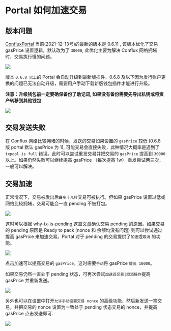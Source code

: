 # Portal 如何加速交易

## 版本问题

[ConfluxPortal](https://chrome.google.com/webstore/detail/confluxportal/bjiiiblnpkonoiegdlifcciokocjbhkd?utm_source=chrome-ntp-icon) 当前(2021-12-13号)的最新的版本是 0.6.11 , 该版本优化了交易 gasPrice 设置逻辑，默认改为了 `30000`, 此优化主要为解决 Conflux 网络拥堵时，交易执行慢的问题。

![](./image/portal/current-version-12.13.png)

版本 `0.6.8 以上`的 Portal 会自动升级到最新版插件，0.6.8 及以下因为发行账户更换的问题已无法自动升级，需要用户手动下载新版钱包插件才能进行升级。

**注意：升级钱包前一定要确保备份了助记词, 如果没有备份需要先导出私钥或将资产转移到其他钱包**

![](./image/portal/old-version.png)

## 交易发送失败

在 Conflux 网络比较拥堵的时候，发送的交易如果设置的 `gasPrice` 较低 (0.6.8 版 portal 默认 gasPrice 为 1), 可能交易会直接失败，此种情况大概率是遇到了 `txpool is full` 错误。此时可以尝试重发交易并把交易的 `gasPrice` 提高到 `30000` 以上。如果仍然失败可以继续提高 gasPrice （每次提高 1w） 重发尝试两三次，一般可以解决。

## 交易加速

正常情况下，交易被发出后`最多十几秒`交易可被执行。但如果 gasPrice 设置过低或网络比较拥堵，交易可能会一直 pending 不被打包。

![](./image/portal/tx-pending-summary.png)

这时可以根据 [why-tx-is-pending](./why-tx-is-pending.md) 这篇文章确认交易 pending 的原因。如果交易的 pending 原因是 Ready to pack (nonce 和 余额均没有问题) 则可以尝试通过提高 gasPrice 来加速交易。Portal 对于 pending 的交易提供了`加速`或`取消` 的功能。

![](./image/portal/tx-pending-accelerate.png)

点击加速可以提高交易的 `gasPrice`，这时需要`手动`将 gasPrice `提高 10000`。

如果交易仍然一直处于 pending 状态，可再次尝试`加速该交易|取消操作`提高 gasPrice 并重新发送。

![](./image/portal/tx-accelerate-3.png)

另外也可以在设置中打开`允许手动设置交易 nonce` 的高级功能，然后新发送一笔交易，并把交易的 nonce 设置为一致处于 pending 状态交易的 nonce，并提高 gasPrice 点击发送即可.

![](./image/portal/porta-custom-nonce.jpeg)